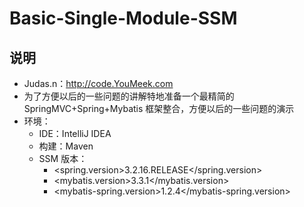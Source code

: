 # Basic-Single-Module-SSM

## 说明

- Judas.n：<http://code.YouMeek.com>
- 为了方便以后的一些问题的讲解特地准备一个最精简的 SpringMVC+Spring+Mybatis 框架整合，方便以后的一些问题的演示
- 环境：
    - IDE：IntelliJ IDEA
    - 构建：Maven
    - SSM 版本：
        - <spring.version>3.2.16.RELEASE</spring.version>
        - <mybatis.version>3.3.1</mybatis.version>
        - <mybatis-spring.version>1.2.4</mybatis-spring.version>